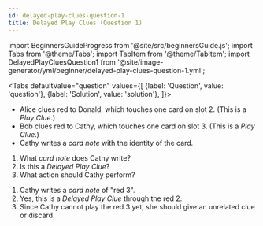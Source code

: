 ```yaml
---
id: delayed-play-clues-question-1
title: Delayed Play Clues (Question 1)
---
```


import BeginnersGuideProgress from '@site/src/beginnersGuide.js';
import Tabs from '@theme/Tabs';
import TabItem from '@theme/TabItem';
import DelayedPlayCluesQuestion1 from '@site/image-generator/yml/beginner/delayed-play-clues-question-1.yml';

<BeginnersGuideProgress id="delayed-play-clues-question-1" />

<!-- lint disable no-undefined-references -->

<Tabs
  defaultValue="question"
  values={[
    {label: 'Question', value: 'question'},
    {label: 'Solution', value: 'solution'},
  ]}>
<TabItem value="question">

- Alice clues red to Donald, which touches one card on slot 2. (This is a *Play Clue*.)
- Bob clues red to Cathy, which touches one card on slot 3. (This is a *Play Clue*.)
- Cathy writes a *card note* with the identity of the card.

1. What *card note* does Cathy write?
1. Is this a *Delayed Play Clue*?
1. What action should Cathy perform?

</TabItem>
<TabItem value="solution">

1. Cathy writes a *card note* of "red 3".
1. Yes, this is a *Delayed Play Clue* through the red 2.
1. Since Cathy cannot play the red 3 yet, she should give an unrelated clue or discard.

</TabItem>
</Tabs>

<DelayedPlayCluesQuestion1 />
